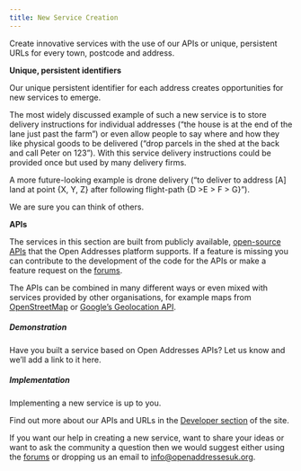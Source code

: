 ```yaml
---
title: New Service Creation
---
```


Create innovative services with the use of our APIs or unique, persistent URLs for every town, postcode and address.

**Unique, persistent identifiers**

Our unique persistent identifier for each address creates opportunities for new services to emerge.

The most widely discussed example of such a new service is to store delivery instructions for individual addresses (“the house is at the end of the lane just past the farm”) or even allow people to say where and how they like physical goods to be delivered (“drop parcels in the shed at the back and call Peter on 123”). With this service delivery instructions could be provided once but used by many delivery firms.

A more future-looking example is drone delivery (“to deliver to address [A] land at point {X, Y, Z} after following flight-path {D >E > F > G}”).

We are sure you can think of others.

**APIs**

The services in this section are built from publicly available, [open-source](https://github.com/OpenAddressesUK) [APIs](/developers/apis-and-data) that the Open Addresses platform supports. If a feature is missing you can contribute to the development of the code for the APIs or make a feature request on the [forums](https://github.com/OpenAddressesUK/forum).

The APIs can be combined in many different ways or even mixed with services provided by other organisations, for example maps from [OpenStreetMap](http://www.openstreetmap.org/) or [Google’s Geolocation API](https://developers.google.com/maps/documentation/business/geolocation/).

##### Demonstration

Have you built a service based on Open Addresses APIs? Let us know and we’ll add a link to it here.

##### Implementation

Implementing a new service is up to you.

Find out more about our APIs and URLs in the [Developer section](/developers/apis-and-data) of the site.

If you want our help in creating a new service, want to share your ideas or want to ask the community a question then we would suggest either using the [forums](https://github.com/OpenAddressesUK/forum) or dropping us an email to [info@openaddressesuk.org](mailto:info@openaddressesuk.org).
